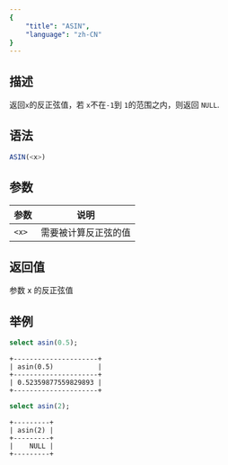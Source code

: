 ```yaml
---
{
    "title": "ASIN",
    "language": "zh-CN"
}
---
```


## 描述

返回`x`的反正弦值，若 `x`不在`-1`到 `1`的范围之内，则返回 `NULL`.

## 语法

```sql
ASIN(<x>)
```

## 参数

| 参数 | 说明 |
| -- | -- |
| `<x>` | 需要被计算反正弦的值 |

## 返回值

参数 x 的反正弦值


## 举例

```sql
select asin(0.5);
```

```text
+---------------------+
| asin(0.5)           |
+---------------------+
| 0.52359877559829893 |
+---------------------+
```

```sql
select asin(2);
```

```text
+---------+
| asin(2) |
+---------+
|    NULL |
+---------+
```

